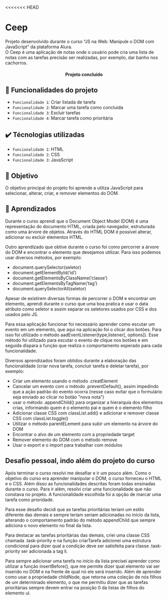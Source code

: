 <<<<<<< HEAD
# Ceep
Projeto desenvolvido durante o curso “JS na Web: Manipule o DOM com JavaScript” da plataforma Alura.  
O Ceep é uma aplicação de notas onde o usuário pode cria uma lista de notas com as tarefas precisão ser realizadas, por exemplo, dar banho nos cachorros. 

<h4 align="center"> 
    Projeto concluido
</h4>

## :hammer: Funcionalidades do projeto

- `Funcionalidade 1`: Criar listada de tarefa
- `Funcionalidade 2`: Marcar uma tarefa como concluida
- `Funcionalidade 3`: Excluir tarefas
- `Funcionalidade 4`: Marcar tarefa como prioritária

## :heavy_check_mark: Técnologias utilizadas

- `Funcionalidade 1`: HTML
- `Funcionalidade 2`: CSS
- `Funcionalidade 3`: JavaScript

## :dart: Objetivo

O objetivo principal do projeto foi aprende a utiliza JavaScript para selecionar, alterar, criar, e remover elementos do DOM.

## :closed_book: Aprendizados 

Durante o curso aprendi que o Document Object Model (DOM) é uma representação do documento HTML, criada pelo navegador, estruturada como uma árvore de objetos. Através do HTML DOM é possível alterar, adicionar ou excluir elementos HTML.

Outro aprendizado que obtive durante o curso foi como percorrer a árvore do DOM e encontrar o elemento que desejamos utilizar. Para isso podemos usar diversos métodos, por exemplo: 

* document.querySelector(seletor)
* document.getElementById(‘id’)
* document.getElementsByClassName(‘classe’)
* document.getElementsByTagName(‘tag’)
* document.querySelectorAll(seletor)

Apesar de existirem diversas formas de percorrer o DOM e encontrar um elemento, aprendi durante o curso que uma boa pratica é usar o data atributo como seletor e assim separar os seletores usados por CSS e dos usados pelo JS. 

Para essa aplicação funcionar foi necessário aprender como escutar um evento em um elemento, que aqui na aplicação foi o clicar dos botões. Para isso foi utilizado o método aadEventListener(type,listener[, options]).
Esse método foi utilizado para escutar o evento de clique nos botões e em seguida dispara a função que realiza o comportamento esperado para cada funcionalidade. 

Diversos aprendizados foram obtidos durante a elaboração das funcionalidade (criar nova tarefa, concluir tarefa e deletar tarefa), por exemplo:

* Criar um elemento usando o método .creatElement
* Cancelar um evento com o método .preventDefault(), assim impedindo que a ação padrão do evento ocorra (nesse caso evitar que o formulário seja enviado ao clicar no botão "nova nota")
* usar o método .appendChild() para organizar a hierarquia dos elementos crias, informando quem é o elemento pai e quem é o elemento filho
* Adicionar classe CSS com classList.add() e adicionar e remover classe CSS com classList.toggle()
* Utilizar o método parentELement para subir um elemento na árvore do DOM
* Encontrar o alvo de um elemento com a propriedade target
* Remover elemento do DOM com o método remove
* Usar o export e o import para trabalhar com módulos

## Desafio pessoal, indo além do projeto do curso

Após terminar o curso resolvi me desafiar e ir um pouco além. Como o objetivo do curso era aprender manipular o DOM, o curso forneceu o HTML e o CSS. Além disso as funcionalidades descritas foram todas ensinadas durante o curso. 
Para ir além, resolvi criar uma funcionalidade que não constava no projeto. A funcionalidade escolhida foi a opção de marcar uma tarefa como prioridade. 

Para esse desafio decidi que as tarefas prioritárias teriam um estilo diferente das demais e sempre teriam seriam adicionadas no início da lista, alterando o comportamento padrão do método appendChild que sempre adiciona o novo elemento no final da lista. 

Para destacar as tarefas prioritárias das demais, criei uma classe CSS chamada .task-priority e na função criarTarefa adicionei uma estrutura condicional para dizer qual a condição deve ser satisfeita para classe .task-priority ser adicionada a tag li.

Para sempre adicionar uma tarefa no início da lista precisei aprender como utilizar a função insertBefore(), que me permite dizer qual elemento vai ser inserido no DOM e na frente de qual nó ele será inserido. Além de aprender como usar a propriedade childNode, que retorna uma coleção de nós filhos de um determinado elemento, o que me permitiu dizer que as tarefas prioritárias sempre devem entrar na posição 0 da listas de filhos do elemento ul.

